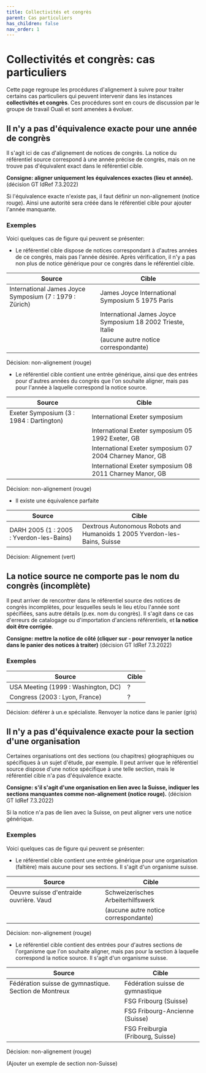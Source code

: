 ```yaml
---
title: Collectivités et congrès
parent: Cas particuliers
has_children: false
nav_order: 1
---
```


# Collectivités et congrès: cas particuliers

Cette page regroupe les procédures d'alignement à suivre pour traiter certains cas particuliers
qui peuvent intervenir dans les instances **collectivités et congrès**.
Ces procédures sont en cours de discussion par le groupe de travail Ouali et sont amenées à évoluer.

## Il n'y a pas d'équivalence exacte pour une année de congrès

Il s'agit ici de cas d'alignement de notices de congrès. La notice du référentiel source correspond
à une année précise de congrès, mais on ne trouve pas d'équivalent exact dans le référentiel cible.

**Consigne: aligner uniquement les équivalences exactes (lieu et année).** (décision GT IdRef 7.3.2022)

Si l'équivalence exacte n'existe pas, il faut définir un non-alignement (notice rouge). Ainsi une autorité sera créée dans le référentiel cible pour ajouter l'année manquante.

### Exemples

Voici quelques cas de figure qui peuvent se présenter:

* Le référentiel cible dispose de notices correspondant à d'autres années de ce congrès, mais pas l'année désirée. Après vérification, il n'y a pas non plus de notice générique pour ce congrès dans le référentiel cible.

| Source                                   | Cible                                                    |
| ---------------------------------------- | -------------------------------------------------------- |
| International James Joyce Symposium (7 : 1979 : Zürich) | James Joyce International Symposium 5 1975 Paris |
|                                          | International James Joyce Symposium 18 2002 Trieste, Italie |
|                                          | (aucune autre notice correspondante)       |

Décision: non-alignement (rouge)

* Le référentiel cible contient une entrée générique, ainsi que des entrées pour d'autres années du congrès que l'on souhaite aligner, mais pas pour l'année à laquelle correspond la notice source.

| Source                                   | Cible                                                    |
| ---------------------------------------- | -------------------------------------------------------- |
| Exeter Symposium (3 : 1984 : Dartington) | International Exeter symposium                           |
|                                          | International Exeter symposium 05 1992 Exeter, GB        |
|                                          | International Exeter symposium 07 2004 Charney Manor, GB |
|                                          | International Exeter symposium 08 2011 Charney Manor, GB |

Décision: non-alignement (rouge)

* Il existe une équivalence parfaite

| Source                                   | Cible                                                    |
| ---------------------------------------- | -------------------------------------------------------- |
| DARH 2005 (1 : 2005 : Yverdon-les-Bains) | Dextrous Autonomous Robots and Humanoids 1 2005 Yverdon-les-Bains, Suisse                           |

Décision: Alignement (vert)

## La notice source ne comporte pas le nom du congrès (incomplète)

Il peut arriver de rencontrer dans le référentiel source des notices de congrès incomplètes, pour lesquelles
seuls le lieu et/ou l'année sont spécifiées, sans autre détails (p.ex. nom du congrès). 
Il s'agit dans ce cas d'erreurs de catalogage ou d'importation d'anciens référentiels, et **la notice doit
être corrigée**.

**Consigne: mettre la notice de côté (cliquer sur - pour renvoyer la notice dans le panier des notices à traiter)** (décision GT IdRef 7.3.2022)

### Exemples

| Source                                   | Cible                                                    |
| ---------------------------------------- | -------------------------------------------------------- |
| USA Meeting (1999 : Washington, DC)      | ?                                                        |
| Congress (2003 : Lyon, France)           | ?                                                        |

Décision: déférer à un.e spécialiste. Renvoyer la notice dans le panier (gris)

## Il n'y a pas d'équivalence exacte pour la section d'une organisation

Certaines organisations ont des sections (ou chapitres) géographiques ou spécifiques à un sujet d'étude,
par exemple. Il peut arriver que le référentiel source dispose d'une notice spécifique à une telle
section, mais le référentiel cible n'a pas d'équivalence exacte.

**Consigne: s'il s'agit d'une organisation en lien avec la Suisse, indiquer les sections manquantes comme
non-alignement (notice rouge).** (décision GT IdRef 7.3.2022)

Si la notice n'a pas de lien avec la Suisse, on peut aligner vers une notice générique.

### Exemples

Voici quelques cas de figure qui peuvent se présenter:

* Le référentiel cible contient une entrée générique pour une organisation (faîtière) mais aucune pour ses sections. Il s'agit d'un organisme suisse.

| Source                                   | Cible                                                    |
| ---------------------------------------- | -------------------------------------------------------- |
| Oeuvre suisse d'entraide ouvrière. Vaud  | Schweizerisches Arbeiterhilfswerk                        |
|                                          | (aucune autre notice correspondante)                     |

Décision: non-alignement (rouge)

* Le référentiel cible contient des entrées pour d'autres sections de l'organisme que l'on souhaite aligner, mais pas pour la section à laquelle correspond la notice source. Il s'agit d'un organisme suisse.

| Source                                                | Cible                                       |
| ----------------------------------------------------- | ------------------------------------------- |
| Fédération suisse de gymnastique. Section de Montreux | Fédération suisse de gymnastique            |
|                                                       | FSG Fribourg (Suisse)                       |
|                                                       | FSG Fribourg-Ancienne (Suisse)              |
|                                                       | FSG Freiburgia (Fribourg, Suisse)           |

Décision: non-alignement (rouge)

(Ajouter un exemple de section non-Suisse)